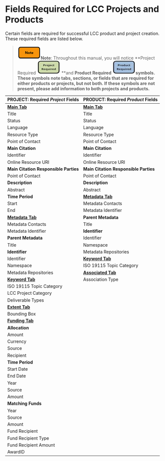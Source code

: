 # Fields Required for LCC Projects and Products

Certain fields are required for successful LCC product and project creation. These required fields are listed below.

> ![](/assets/note_small.png)**Note**: Throughout this manual, you will notice **Project Required **![](/assets/project_required_small.png)** **and **Product Required **![](/assets/product_required_small.png)symbols. These symbols note tabs, sections, or fields that are required for either products or projects, but not both.** If these symbols are not present, please add information to both projects and products.**

| PROJECT: Required _**Project**_ Fields | PRODUCT: Required _**Product**_ Fields |
| :--- | :--- |
| [**Main Tab**](/record/main.md) | [**Main Tab**](/record/main.md) |
| Title | Title |
| Status | Status |
| Language | Language |
| Resource Type | Resource Type |
| Point of Contact | Point of Contact |
| **Main Citation** | **Main Citation** |
| Identifier | Identifier |
| Online Resource URI | Online Resource URI |
| **Main Citation Responsible Parties** | **Main Citation Responsible Parties** |
| Point of Contact | Point of Contact |
| **Description** | **Description** |
| Abstract | Abstract |
| **Time Period** | [**Metadata Tab**](/record/metatdata.md) |
| Start | Metadata Contacts |
| End | Metadata Identifier |
| [**Metadata Tab**](/record/metatdata.md) | **Parent Metadata** |
| Metadata Contacts | Title |
| Metadata Identifier | **Identifier** |
| **Parent Metadata** | Identifier |
| Title | Namespace |
| **Identifier** | Metadata Repositories |
| Identifier | [**Keyword Tab**](/record/keywords.md) |
| Namespace | ISO 19115 Topic Category |
| Metadata Repositories | [**Associated Tab**](/record/record-associated.md) |
| [**Keyword Tab**](/record/keywords.md) | Association Type |
| ISO 19115 Topic Category |  |
| LCC Project Category |  |
| Deliverable Types |  |
| [**Extent Tab**](/record/record-extent.md) |  |
| Bounding Box |  |
| [**Funding Tab**](/record/record-funding.md) |  |
| **Allocation** |  |
| Amount |  |
| Currency |  |
| Source |  |
| Recipient |  |
| **Time Period** |  |
| Start Date |  |
| End Date |  |
| Year |  |
| Source |  |
| Amount |  |
| **Matching Funds** |  |
| Year |  |
| Source |  |
| Amount |  |
| Fund Recipient |  |
| Fund Recipient Type |  |
| Fund Recipient Amount |  |
| AwardID |  |



